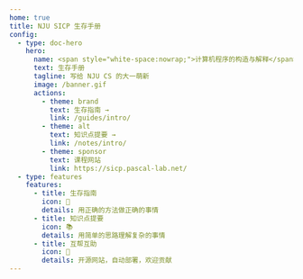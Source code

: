 ```yaml
---
home: true
title: NJU SICP 生存手册
config:
  - type: doc-hero
    hero:
      name: <span style="white-space:nowrap;">计算机程序的构造与解释</span>
      text: 生存手册
      tagline: 写给 NJU CS 的大一萌新
      image: /banner.gif
      actions:
        - theme: brand
          text: 生存指南 →
          link: /guides/intro/
        - theme: alt
          text: 知识点提要 →
          link: /notes/intro/
        - theme: sponsor
          text: 课程网站
          link: https://sicp.pascal-lab.net/
  - type: features
    features:
      - title: 生存指南
        icon: 🧰
        details: 用正确的方法做正确的事情
      - title: 知识点提要
        icon: 📚
        details: 用简单的思路理解复杂的事情
      - title: 互帮互助
        icon: 🤝
        details: 开源网站，自动部署，欢迎贡献
---
```

